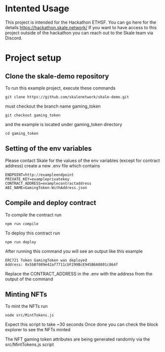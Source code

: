 # Intented Usage 
This project is intended for the Hackathon ETHSF. You can go here for the details https://hackathon.skale.network/
If you want to have access to this project outside of the hackathon you can reach out to the Skale team via Discord.

# Project setup

## Clone the skale-demo repository
To run this example project, execute these commands 
```
git clone https://github.com/skalenetwork/skale-demo.git
```
must checkout the branch name gaming_token
```
git checkout gaming_token
```
and the example is located under gaming_token directory
```
cd gaming_token
```
## Setting of the env variables
Please contact Skale for the values of the env variables (except for contract address)
create a new .env file 
which contains 
```
ENDPOINT=http://exampleendpoint
PRIVATE_KEY=exampleprivatekey
CONTRACT_ADDRESS=examplecontractaddress
ABI_NAME=GamingToken-WithAddress.json
```
## Compile and deploy contract
To compile the contract run 
```
npm run compile 
```
To deploy this contract run
```
npm run deploy
```
After running this command you will see an output like this example
```
ERC721 Token GamingToken was deployed
Address: 0x5bBf089e42af7711cbF299BcE945B6A0801c864f
```
Replace the CONTRACT_ADDRESS in the .env with the address from the output of the command

## Minting NFTs
To mint the NFTs run
```
node src/MintTokens.js
```
Expect this script to take ~30 seconds 
Once done you can check the block explorer to see the NFTs minted 

The NFT gaming token attributes are being generated randomly via the src/MintTokens.js script

